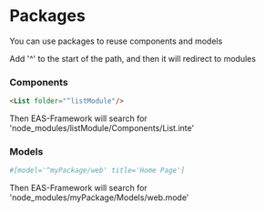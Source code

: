 # Packages
You can use packages to reuse components and models

Add '^' to the start of the path, and then it will redirect to modules

### Components

```html
<List folder="^listModule"/>
```

Then EAS-Framework will search for 'node_modules/listModule/Components/List.inte'

### Models

```python
#[model='^myPackage/web' title='Home Page']
```

Then EAS-Framework will search for 'node_modules/myPackage/Models/web.mode'
